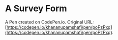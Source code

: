 # A Survey Form

A Pen created on CodePen.io. Original URL: [https://codepen.io/khananupamshafi/pen/poPzPxq](https://codepen.io/khananupamshafi/pen/poPzPxq).


